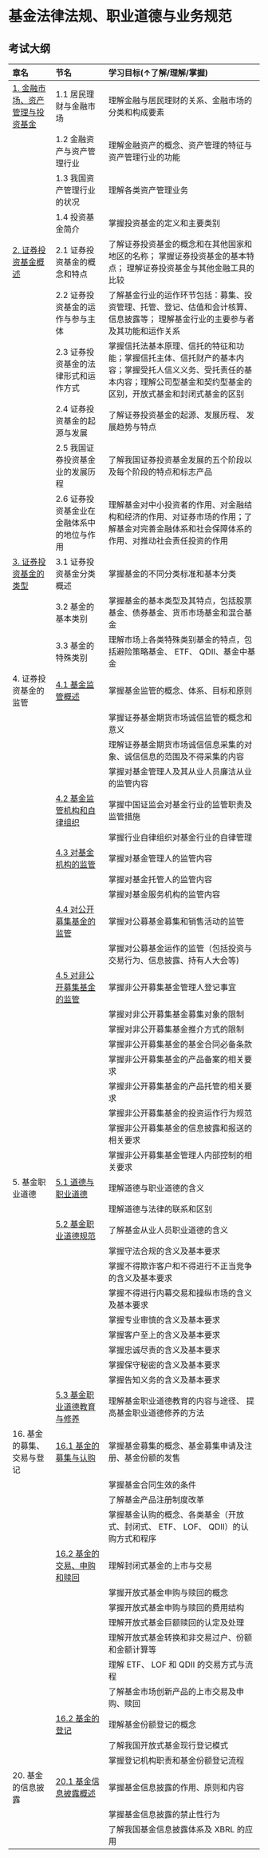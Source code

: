 # 基金法律法规、职业道德与业务规范

## 考试大纲

| 章名                                                | 节名                                               | 学习目标(↑了解/理解/掌握)                                                                                                                                               |
|:----------------------------------------------------|:---------------------------------------------------|:--------------------------------------------------------------------------------------------------------------------------------------------------------------|
| [1. 金融市场、资产管理与投资基金](./subject_1/01.md) | 1.1 居民理财与金融市场                             | 理解金融与居民理财的关系、金融市场的分类和构成要素                                                                                                                       |
|                                                     | 1.2 金融资产与资产管理行业                         | 理解金融资产的概念、资产管理的特征与资产管理行业的功能                                                                                                                   |
|                                                     | 1.3 我国资产管理行业的状况                         | 理解各类资产管理业务                                                                                                                                                    |
|                                                     | 1.4 投资基金简介                                   | 掌握投资基金的定义和主要类别                                                                                                                                            |
| [2. 证券投资基金概述](./subject_1/02.md)            | 2.1 证券投资基金的概念和特点                       | 了解证券投资基金的概念和在其他国家和地区的名称； 掌握证券投资基金的基本特点； 理解证券投资基金与其他金融工具的比较                                                        |
|                                                     | 2.2 证券投资基金的运作与参与主体                   | 了解基金行业的运作环节包括：募集、投资管理、托管、登记、估值和会计核算、信息披露等； 理解基金行业的主要参与者及其功能和运作关系                                                |
|                                                     | 2.3 证券投资基金的法律形式和运作方式               | 掌握信托法基本原理、信托的特征和功能；掌握信托主体、信托财产的基本内容；掌握受托人信义义务、受托责任的基本内容；理解公司型基金和契约型基金的区别，开放式基金和封闭式基金的区别 |
|                                                     | 2.4 证券投资基金的起源与发展                       | 了解证券投资基金的起源、发展历程、 发展趋势与特点                                                                                                                         |
|                                                     | 2.5 我国证券投资基金业的发展历程                   | 了解我国证券投资基金发展的五个阶段以及每个阶段的特点和标志产品                                                                                                          |
|                                                     | 2.6 证券投资基金业在金融体系中的地位与作用         | 理解基金对中小投资者的作用、对金融结构和经济的作用、对证券市场的作用；了解基金对完善金融体系和社会保障体系的作用、对推动社会责任投资的作用                                  |
| [3. 证券投资基金的类型](./subject_1/03.md)          | 3.1 证券投资基金分类概述                           | 掌握基金的不同分类标准和基本分类                                                                                                                                        |
|                                                     | 3.2 基金的基本类别                                 | 掌握基金的基本类型及其特点，包括股票基金、债券基金、货币市场基金和混合基金                                                                                                 |
|                                                     | 3.3 基金的特殊类别                                 | 理解市场上各类特殊类别基金的特点，包括避险策略基金、 ETF、 QDII、基金中基金                                                                                                 |
| 4. 证券投资基金的监管                               | [4.1 基金监管概述](./subject_1/04_01.md)           | 掌握基金监管的概念、体系、目标和原则                                                                                                                                      |
|                                                     |                                                    | 掌握证券基金期货市场诚信监管的概念和意义                                                                                                                                |
|                                                     |                                                    | 理解证券基金期货市场诚信信息采集的对象、诚信信息的范围及不得采集的内容                                                                                                   |
|                                                     |                                                    | 掌握对基金管理人及其从业人员廉洁从业的监管内容                                                                                                                          |
|                                                     | [4.2 基金监管机构和自律组织](./subject_1/04_02.md) | 掌握中国证监会对基金行业的监管职责及监管措施                                                                                                                            |
|                                                     |                                                    | 掌握行业自律组织对基金行业的自律管理                                                                                                                                    |
|                                                     | [4.3 对基金机构的监管](./subject_1/04_03.md)       | 掌握对基金管理人的监管内容                                                                                                                                              |
|                                                     |                                                    | 掌握对基金托管人的监管内容                                                                                                                                              |
|                                                     |                                                    | 掌握对基金服务机构的监管内容                                                                                                                                            |
|                                                     | [4.4 对公开募集基金的监管](./subject_1/04_04.md)   | 掌握对公募基金募集和销售活动的监管                                                                                                                                      |
|                                                     |                                                    | 掌握对公募基金运作的监管（包括投资与交易行为、信息披露、持有人大会等)                                                                                                      |
|                                                     | [4.5 对非公开募集基金的监管](./subject_1/04_05.md) | 掌握非公开募集基金管理人登记事宜                                                                                                                                        |
|                                                     |                                                    | 掌握对非公开募集基金募集对象的限制                                                                                                                                      |
|                                                     |                                                    | 掌握对非公开募集基金推介方式的限制                                                                                                                                      |
|                                                     |                                                    | 掌握非公开募集基金的基金合同必备条款                                                                                                                                    |
|                                                     |                                                    | 掌握非公开募集基金的产品备案的相关要求                                                                                                                                  |
|                                                     |                                                    | 掌握非公开募集基金的产品托管的相关要求                                                                                                                                  |
|                                                     |                                                    | 掌握非公开募集基金的投资运作行为规范                                                                                                                                    |
|                                                     |                                                    | 掌握非公开募集基金的信息披露和报送的相关要求                                                                                                                            |
|                                                     |                                                    | 掌握非公开募集基金管理人内部控制的相关要求                                                                                                                              |
| 5. 基金职业道德                                     | [5.1 道德与职业道德](./subject_1/05_01.md)         | 理解道德与职业道德的含义                                                                                                                                                |
|                                                     |                                                    | 理解道德与法律的联系和区别                                                                                                                                              |
|                                                     | [5.2 基金职业道德规范](./subject_1/05_02.md)       | 了解基金从业人员职业道德的含义                                                                                                                                          |
|                                                     |                                                    | 掌握守法合规的含义及基本要求                                                                                                                                            |
|                                                     |                                                    | 掌握不得欺诈客户和不得进行不正当竞争的含义及基本要求                                                                                                                    |
|                                                     |                                                    | 掌握不得进行内幕交易和操纵市场的含义及基本要求                                                                                                                          |
|                                                     |                                                    | 掌握专业审慎的含义及基本要求                                                                                                                                            |
|                                                     |                                                    | 掌握客户至上的含义及基本要求                                                                                                                                            |
|                                                     |                                                    | 掌握忠诚尽责的含义及基本要求                                                                                                                                            |
|                                                     |                                                    | 掌握保守秘密的含义及基本要求                                                                                                                                            |
|                                                     |                                                    | 掌握告知义务的含义及基本要求                                                                                                                                            |
|                                                     | [5.3 基金职业道德教育与修养](./subject_1/05_03.md) | 理解基金职业道德教育的内容与途径、 提高基金职业道德修养的方法                                                                                                            |
| 16. 基金的募集、交易与登记                           | [16.1 基金的募集与认购](./subject_1/16_01.md)      | 掌握基金募集的概念、基金募集申请及注册、基金份额的发售                                                                                                                    |
|                                                     |                                                    | 掌握基金合同生效的条件                                                                                                                                                  |
|                                                     |                                                    | 了解基金产品注册制度改革                                                                                                                                                |
|                                                     |                                                    | 掌握基金认购的概念、各类基金（开放式、封闭式、 ETF、 LOF、 QDII）的认购方式和程序                                                                                              |
|                                                     | [16.2 基金的交易、申购和赎回](./subject_1/16_02.md) | 理解封闭式基金的上市与交易                                                                                                                                              |
|                                                     |                                                    | 掌握开放式基金申购与赎回的概念                                                                                                                                          |
|                                                     |                                                    | 掌握开放式基金申购与赎回的费用结构                                                                                                                                      |
|                                                     |                                                    | 理解开放式基金巨额赎回的认定及处理                                                                                                                                      |
|                                                     |                                                    | 理解开放式基金转换和非交易过户、份额和金额计算等                                                                                                                         |
|                                                     |                                                    | 理解 ETF、 LOF 和 QDII 的交易方式与流程                                                                                                                                  |
|                                                     |                                                    | 了解基金市场创新产品的上市交易及申购、赎回                                                                                                                               |
|                                                     | [16.2 基金的登记](./subject_1/16_03.md)            | 理解基金份额登记的概念                                                                                                                                                  |
|                                                     |                                                    | 了解我国开放式基金现行登记模式                                                                                                                                          |
|                                                     |                                                    | 掌握登记机构职责和基金份额登记流程                                                                                                                                      |
|20. 基金的信息披露|[20.1 基金信息披露概述](./subject_1/20_01.md)|掌握基金信息披露的作用、原则和内容|
|||掌握基金信息披露的禁止性行为|
|||了解我国基金信息披露体系及 XBRL 的应用|